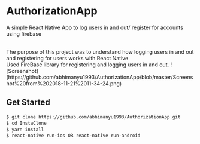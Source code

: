 # AuthorizationApp
A simple React Native App to log users in and out/ register for accounts using firebase

<br />
The purpose of this project was to understand how logging users in and out and registering for users works with React Native
<br />
Used FireBase library for registering and logging users in and out.
![Screenshot](https://github.com/abhimanyu1993/AuthorizationApp/blob/master/Screenshot%20from%202018-11-21%2011-34-24.png)


## Get Started

```sh
$ git clone https://github.com/abhimanyu1993/AuthorizationApp.git
$ cd InstaClone
$ yarn install
$ react-native run-ios OR react-native run-android
